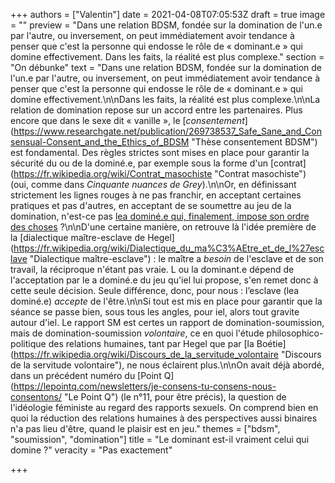 +++
authors = ["Valentin"]
date = 2021-04-08T07:05:53Z
draft = true
image = ""
preview = "Dans une relation BDSM, fondée sur la domination de l'un.e par l'autre, ou inversement, on peut immédiatement avoir tendance à penser que c'est la personne qui endosse le rôle de « dominant.e » qui domine effectivement. Dans les faits, la réalité est plus complexe."
section = "On débunke"
text = "Dans une relation BDSM, fondée sur la domination de l'un.e par l'autre, ou inversement, on peut immédiatement avoir tendance à penser que c'est la personne qui endosse le rôle de « dominant.e » qui domine effectivement.\n\nDans les faits, la réalité est plus complexe.\n\nLa relation de domination repose sur un accord entre les partenaires. Plus encore que dans le sexe dit « vanille », le [_consentement_](https://www.researchgate.net/publication/269738537_Safe_Sane_and_Consensual-Consent_and_the_Ethics_of_BDSM \"Thèse consentement BDSM\") est fondamental. Des règles strictes sont mises en place pour garantir la sécurité du ou de la dominé.e, par exemple sous la forme d'un [contrat](https://fr.wikipedia.org/wiki/Contrat_masochiste \"Contrat masochiste\") (oui, comme dans _Cinquante nuances de Grey_).\n\nOr, en définissant strictement les lignes rouges à ne pas franchir, en acceptant certaines pratiques et pas d'autres, en acceptant de se soumettre au jeu de la domination, n'est-ce pas [lea dominé.e qui, finalement, impose son ordre des choses](https://pokaa.fr/2018/10/05/le-bdsm-loin-des-cliches-raconte-par-un-strasbourgeois-bien-renseigne/) ?\n\nD'une certaine manière, on retrouve là l'idée première de la [dialectique maître-esclave de Hegel](https://fr.wikipedia.org/wiki/Dialectique_du_ma%C3%AEtre_et_de_l%27esclave \"Dialectique maître-esclave\") : le maître a _besoin_ de l'esclave et de son travail, la réciproque n'étant pas vraie. L ou la dominant.e dépend de l'acceptation par le a dominé.e du jeu qu'iel lui propose, s'en remet donc à cette seule décision. Seule différence, donc, pour nous : l’esclave (lea dominé.e) _accepte_ de l'être.\n\nSi tout est mis en place pour garantir que la séance se passe bien, sous tous les angles, pour iel, alors tout gravite autour d'iel. Le rapport SM est certes un rapport de domination-soumission, mais de domination-soumission _volontaire_, ce en quoi l'étude philosophico-politique des relations humaines, tant par Hegel que par [la Boétie](https://fr.wikipedia.org/wiki/Discours_de_la_servitude_volontaire \"Discours de la servitude volontaire\"), ne nous éclairent plus.\n\nOn avait déjà abordé, dans un précédent numéro du [Point Q](https://lepointq.com/newsletters/je-consens-tu-consens-nous-consentons/ \"Le Point Q\") (le n°11, pour être précis), la question de l'idéologie féministe au regard des rapports sexuels. On comprend bien en quoi la réduction des relations humaines à des perspectives aussi binaires n'a pas lieu d'être, quand le plaisir est en jeu."
themes = ["bdsm", "soumission", "domination"]
title = "Le dominant est-il vraiment celui qui domine ?"
veracity = "Pas exactement"

+++
